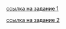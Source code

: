 [ссылка на задание 1](https://github.com/netology-code/aqa-homeworks/tree/master/basics#%D0%B7%D0%B0%D0%B4%D0%B0%D1%87%D0%B0-1---cashbackhacker)

[ссылка на задание 2](https://github.com/netology-code/aqa-homeworks/tree/master/basics#%D0%B7%D0%B0%D0%B4%D0%B0%D1%87%D0%B0-2---junit5-%D0%B8-legacy-%D0%BD%D0%B5%D0%BE%D0%B1%D1%8F%D0%B7%D0%B0%D1%82%D0%B5%D0%BB%D1%8C%D0%BD%D0%BE)
